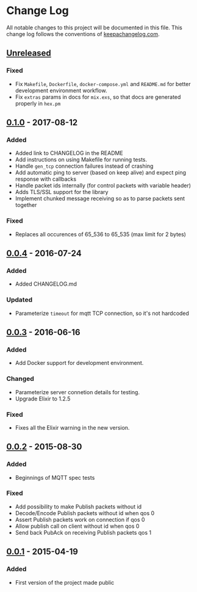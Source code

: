 # Change Log
All notable changes to this project will be documented in this file. This change log follows the conventions of [keepachangelog.com](http://keepachangelog.com/).

## [Unreleased]
### Fixed
- Fix `Makefile`, `Dockerfile`, `docker-compose.yml` and `README.md` for better development environment workflow.
- Fix `extras` params in docs for `mix.exs`, so that docs are generated properly in `hex.pm`

## [0.1.0] - 2017-08-12
### Added
- Added link to CHANGELOG in the README
- Add instructions on using Makefile for running tests.
- Handle `gen_tcp` connection failures instead of crashing
- Add automatic ping to server (based on keep alive) and expect ping response with callbacks
- Handle packet ids internally (for control packets with variable header)
- Adds TLS/SSL support for the library
- Implement chunked message receiving so as to parse packets sent together

### Fixed
- Replaces all occurences of 65_536 to 65_535 (max limit for 2 bytes)

## [0.0.4] - 2016-07-24
### Added
- Added CHANGELOG.md

### Updated
- Parameterize `timeout` for mqtt TCP connection, so it's not hardcoded

## [0.0.3] - 2016-06-16
### Added
- Add Docker support for development environment.

### Changed
- Parameterize server connetion details for testing.
- Upgrade Elixir to 1.2.5

### Fixed
- Fixes all the Elixir warning in the new version.

## [0.0.2] - 2015-08-30
### Added
- Beginnings of MQTT spec tests

### Fixed
- Add possibility to make Publish packets without id
- Decode/Encode Publish packets without id when qos 0
- Assert Publish packets work on connection if qos 0
- Allow publish call on client without id when qos 0
- Send back PubAck on receiving Publish packets qos 1

## [0.0.1] - 2015-04-19
### Added
- First version of the project made public

[Unreleased]: https://github.com/suvash/hulaaki/compare/v0.1.0...HEAD
[0.1.0]: https://github.com/suvash/hulaaki/compare/v0.0.4...v0.1.0
[0.0.4]: https://github.com/suvash/hulaaki/compare/v0.0.3...v0.0.4
[0.0.3]: https://github.com/suvash/hulaaki/compare/v0.0.2...v0.0.3
[0.0.2]: https://github.com/suvash/hulaaki/compare/v0.0.1...v0.0.2
[0.0.1]: https://github.com/suvash/hulaaki/compare/078ccb7569ff97bb36a78faf43e048ae24478453...v0.0.1
